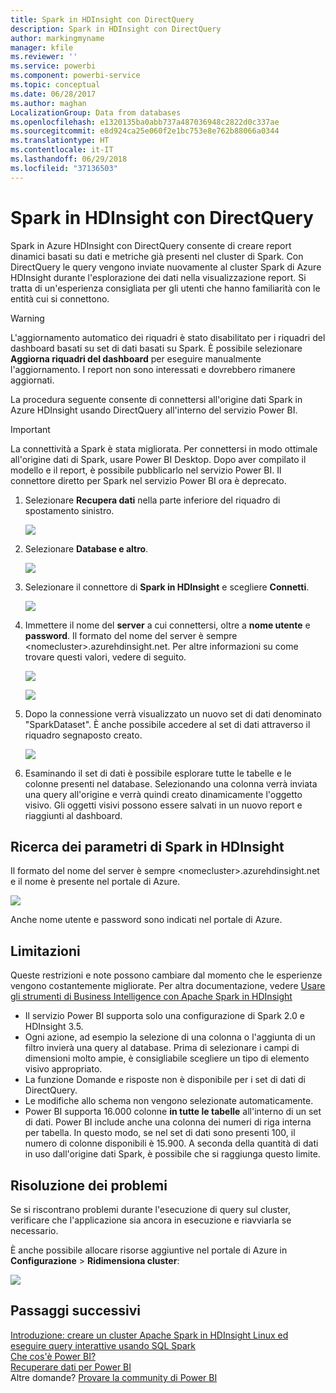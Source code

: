 ```yaml
---
title: Spark in HDInsight con DirectQuery
description: Spark in HDInsight con DirectQuery
author: markingmyname
manager: kfile
ms.reviewer: ''
ms.service: powerbi
ms.component: powerbi-service
ms.topic: conceptual
ms.date: 06/28/2017
ms.author: maghan
LocalizationGroup: Data from databases
ms.openlocfilehash: e1320135ba0abb737a487036948c2822d0c337ae
ms.sourcegitcommit: e8d924ca25e060f2e1bc753e8e762b88066a0344
ms.translationtype: HT
ms.contentlocale: it-IT
ms.lasthandoff: 06/29/2018
ms.locfileid: "37136503"
---
```

# <a name="spark-on-hdinsight-with-directquery"></a>Spark in HDInsight con DirectQuery
Spark in Azure HDInsight con DirectQuery consente di creare report dinamici basati su dati e metriche già presenti nel cluster di Spark. Con DirectQuery le query vengono inviate nuovamente al cluster Spark di Azure HDInsight durante l'esplorazione dei dati nella visualizzazione report. Si tratta di un'esperienza consigliata per gli utenti che hanno familiarità con le entità cui si connettono.

> [!WARNING]
> L'aggiornamento automatico dei riquadri è stato disabilitato per i riquadri del dashboard basati su set di dati basati su Spark. È possibile selezionare **Aggiorna riquadri del dashboard** per eseguire manualmente l'aggiornamento. I report non sono interessati e dovrebbero rimanere aggiornati. 
> 
> 

La procedura seguente consente di connettersi all'origine dati Spark in Azure HDInsight usando DirectQuery all'interno del servizio Power BI.

> [!Important]
> La connettività a Spark è stata migliorata.  Per connettersi in modo ottimale all'origine dati di Spark, usare Power BI Desktop.  Dopo aver compilato il modello e il report, è possibile pubblicarlo nel servizio Power BI.  Il connettore diretto per Spark nel servizio Power BI ora è deprecato.
>

1. Selezionare **Recupera dati** nella parte inferiore del riquadro di spostamento sinistro.
   
     ![](media/spark-on-hdinsight-with-direct-connect/spark-getdata.png)
2. Selezionare **Database e altro**.
   
     ![](media/spark-on-hdinsight-with-direct-connect/spark-getdata-databases.png)
3. Selezionare il connettore di **Spark in HDInsight** e scegliere **Connetti**.
   
     ![](media/spark-on-hdinsight-with-direct-connect/spark-getdata-databases-connect.png)
4. Immettere il nome del **server** a cui connettersi, oltre a **nome utente** e **password**. Il formato del nome del server è sempre \<nomecluster\>.azurehdinsight.net. Per altre informazioni su come trovare questi valori, vedere di seguito.
   
     ![](media/spark-on-hdinsight-with-direct-connect/spark-server-name.png)
   
     ![](media/spark-on-hdinsight-with-direct-connect/spark-username.png)
5. Dopo la connessione verrà visualizzato un nuovo set di dati denominato "SparkDataset". È anche possibile accedere al set di dati attraverso il riquadro segnaposto creato.
   
     ![](media/spark-on-hdinsight-with-direct-connect/spark-dataset.png)
6. Esaminando il set di dati è possibile esplorare tutte le tabelle e le colonne presenti nel database. Selezionando una colonna verrà inviata una query all'origine e verrà quindi creato dinamicamente l'oggetto visivo. Gli oggetti visivi possono essere salvati in un nuovo report e riaggiunti al dashboard.

## <a name="finding-your-spark-on-hdinsight-parameters"></a>Ricerca dei parametri di Spark in HDInsight
Il formato del nome del server è sempre \<nomecluster\>.azurehdinsight.net e il nome è presente nel portale di Azure.

![](media/spark-on-hdinsight-with-direct-connect/spark-server-name-parameter.png)

Anche nome utente e password sono indicati nel portale di Azure.

## <a name="limitations"></a>Limitazioni
Queste restrizioni e note possono cambiare dal momento che le esperienze vengono costantemente migliorate. Per altra documentazione, vedere [Usare gli strumenti di Business Intelligence con Apache Spark in HDInsight](https://azure.microsoft.com/documentation/articles/hdinsight-apache-spark-use-bi-tools/)

* Il servizio Power BI supporta solo una configurazione di Spark 2.0 e HDInsight 3.5.
* Ogni azione, ad esempio la selezione di una colonna o l'aggiunta di un filtro invierà una query al database. Prima di selezionare i campi di dimensioni molto ampie, è consigliabile scegliere un tipo di elemento visivo appropriato.
* La funzione Domande e risposte non è disponibile per i set di dati di DirectQuery.
* Le modifiche allo schema non vengono selezionate automaticamente.
* Power BI supporta 16.000 colonne **in tutte le tabelle** all'interno di un set di dati. Power BI include anche una colonna dei numeri di riga interna per tabella. In questo modo, se nel set di dati sono presenti 100, il numero di colonne disponibili è 15.900. A seconda della quantità di dati in uso dall'origine dati Spark, è possibile che si raggiunga questo limite.

## <a name="troubleshooting"></a>Risoluzione dei problemi
Se si riscontrano problemi durante l'esecuzione di query sul cluster, verificare che l'applicazione sia ancora in esecuzione e riavviarla se necessario.

È anche possibile allocare risorse aggiuntive nel portale di Azure in **Configurazione** > **Ridimensiona cluster**:

![](media/spark-on-hdinsight-with-direct-connect/spark-scale.png)

## <a name="next-steps"></a>Passaggi successivi
[Introduzione: creare un cluster Apache Spark in HDInsight Linux ed eseguire query interattive usando SQL Spark](https://azure.microsoft.com/documentation/articles/hdinsight-apache-spark-jupyter-spark-sql)  
[Che cos'è Power BI?](power-bi-overview.md)  
[Recuperare dati per Power BI](service-get-data.md)  
Altre domande? [Provare la community di Power BI](http://community.powerbi.com/)

